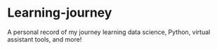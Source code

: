 # Learning-journey
A personal record of my journey learning data science, Python, virtual assistant tools, and more!
